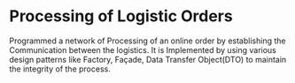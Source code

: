 # Processing of Logistic Orders 
Programmed a network of Processing of an online order by establishing the Communication between the logistics. It is Implemented by using various design patterns like Factory, Façade, Data Transfer Object(DTO) to maintain the integrity of the process.
